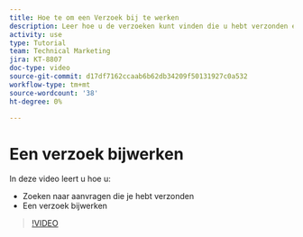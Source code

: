 ```yaml
---
title: Hoe te om een Verzoek bij te werken
description: Leer hoe u de verzoeken kunt vinden die u hebt verzonden en hoe u deze aanvragen kunt bijwerken.
activity: use
type: Tutorial
team: Technical Marketing
jira: KT-8807
doc-type: video
source-git-commit: d17df7162ccaab6b62db34209f50131927c0a532
workflow-type: tm+mt
source-wordcount: '38'
ht-degree: 0%

---
```


# Een verzoek bijwerken

In deze video leert u hoe u:

* Zoeken naar aanvragen die je hebt verzonden
* Een verzoek bijwerken

>[!VIDEO](https://video.tv.adobe.com/v/336091/?quality=12&learn=on&enablevpops)

<!---
Guide
Update a work request
--->